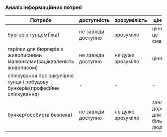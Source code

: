 ### Аналіз інформаційних потреб
| Потреба                         | доступність     | зрозумілість     | цінність      | актуальність     |
| ------------------------------- | --------------- | ---------------- | ------------- | ---------------- |
| бургер з тунцем(Їжа) | не завжди доступно | зрозуміло | цінно, бо це смачно | актуально |
| тарілки для бюргерів з живописними малюнками(зацікавленість живописом) | не завжди доступно | не дуже зрозуміло | цінно | не дуже |
| спілкування про закупівлю тунця і побудову бункерів(професійне спілкування) | - | - | - | - |
| бункер(особиста безпека) | не завжди доступно | не дуже зрозуміло | занадто дорого для більшості людей | актуально коли є небезпеки массового характеру |
